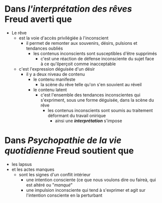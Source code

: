 # Dans ***l'interprétation des rêves*** Freud averti que
- Le rêve
  - est la voie d'accès privilégiée à l'inconscient
    - il permet de remonter aux souvenirs, désirs, pulsions et tendances oubliés
      - les contenus inconscients sont susceptibles d'être supprimés
        - c'est une réaction de défense inconsciente du sujet face à ce qu'ilperçoit comme inacceptable
  - c'est l'expression déguisée d'un désir
    - il y a deux niveau de contenu
      - le contenu manifeste
        - la scène du rêve telle qu'on s'en souvient au réveil
      - le contenu latent
        - c'est l'ensemble des tendances inconscientes qui s'expriment, sous une forme déguisée, dans la scène du rêve
          - les contenus inconscients sont soumis au traitement déformant du travail onirique
            - ainsi une ***interprétation*** s'impose

# Dans ***Psychopathie de la vie quotidienne*** Freud soutient que
- les lapsus
- et les actes manques
  - sont les signes d'un conflit intérieur
    - une intention consciente (ce que nous voulons dire ou faireà, qui est altéré ou "*manqué*" 
    - une impulsion inconsciente qui tend à s'exprimer et agit sur l'intention consciente en la perturbant
